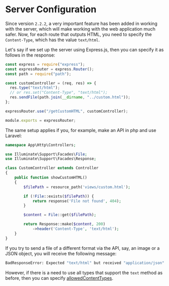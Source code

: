 # Server Configuration

Since version `2.2.2`, a very important feature has been added in working with the server, which will make working with the web application much safer. Now, for each route that outputs HTML, you need to specify the `Content-Type`, which has the value `text/html`.

Let's say if we set up the server using Express.js, then you can specify it as follows in the response:

```javascript
const express = require("express");
const expressRouter = express.Router();
const path = require("path");

const customController = (req, res) => {
  res.type("text/html");
  // or res.set("Content-Type", "text/html");
  res.sendFile(path.join(__dirname, "../custom.html"));
};

expressRouter.use("/getCustomHTML", customController);

module.exports = expressRouter;
```

The same setup applies if you, for example, make an API in php and use Laravel:

```php
namespace App\Http\Controllers;

use Illuminate\Support\Facades\File;
use Illuminate\Support\Facades\Response;

class CustomController extends Controller
{
    public function showCustomHTML()
    {
        $filePath = resource_path('views/custom.html');

        if (!File::exists($filePath)) {
            return response('File not found', 404);
        }

        $content = File::get($filePath);

        return Response::make($content, 200)
            ->header('Content-Type', 'text/html');
    }
}
```

If you try to send a file of a different format via the API, say, an image or a JSON object, you will receive the following message:

```bash
BadResponseError: Expected "text/html" but received "application/json"
```

However, if there is a need to use all types that support the `text` method as before, then you can specify [allowedContentTypes](/request.md#allowedcontenttypes).
